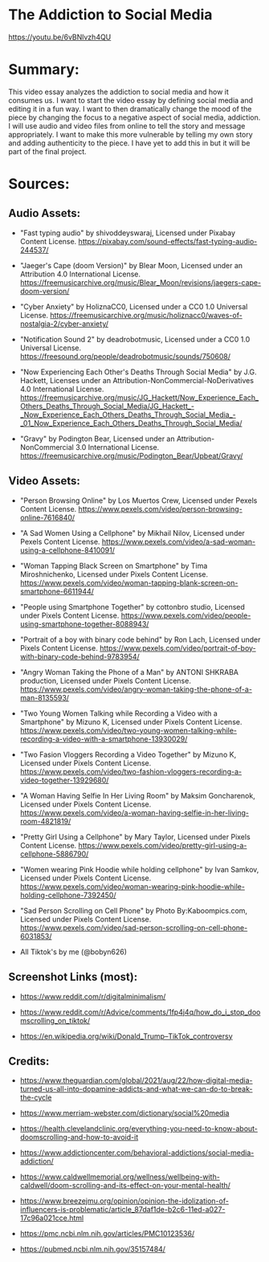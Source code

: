# The Addiction to Social Media 

https://youtu.be/6vBNlvzh4QU 
 
# Summary: 

This video essay analyzes the addiction to social media and how it consumes us. I want to start the video essay by defining social media and editing it in a fun way. I want to then dramatically change the mood of the piece by changing the focus to a negative aspect of social media, addiction. I will use audio and video files from online to tell the story and message appropriately. I want to make this more vulnerable by telling my own story and adding authenticity to the piece. I have yet to add this in but it will be part of the final project.
 
# Sources:

## Audio Assets: 

* "Fast typing audio" by shivoddeyswaraj, Licensed under Pixabay Content License. https://pixabay.com/sound-effects/fast-typing-audio-244537/ 

* "Jaeger's Cape (doom Version)" by Blear Moon, Licensed under an Attribution 4.0 International License. https://freemusicarchive.org/music/Blear_Moon/revisions/jaegers-cape-doom-version/ 

* "Cyber Anxiety" by HoliznaCC0, Licensed under a CC0 1.0 Universal License. https://freemusicarchive.org/music/holiznacc0/waves-of-nostalgia-2/cyber-anxiety/

* "Notification Sound 2" by deadrobotmusic, Licensed under a CC0 1.0 Universal License. https://freesound.org/people/deadrobotmusic/sounds/750608/ 

* "Now Experiencing Each Other's Deaths Through Social Media" by J.G. Hackett, Licenses under an Attribution-NonCommercial-NoDerivatives 4.0 International License. https://freemusicarchive.org/music/JG_Hackett/Now_Experience_Each_Others_Deaths_Through_Social_Media/JG_Hackett_-_Now_Experience_Each_Others_Deaths_Through_Social_Media_-_01_Now_Experience_Each_Others_Deaths_Through_Social_Media/

* "Gravy" by Podington Bear, Licensed under an Attribution-NonCommercial 3.0 International License. https://freemusicarchive.org/music/Podington_Bear/Upbeat/Gravy/  

## Video Assets:

* "Person Browsing Online" by Los Muertos Crew, Licensed under Pexels Content License. https://www.pexels.com/video/person-browsing-online-7616840/

* "A Sad Women Using a Cellphone" by Mikhail Nilov, Licensed under Pexels Content License. https://www.pexels.com/video/a-sad-woman-using-a-cellphone-8410091/ 

* "Woman Tapping Black Screen on Smartphone" by Tima Miroshnichenko, Licensed under Pixels Content License. https://www.pexels.com/video/woman-tapping-blank-screen-on-smartphone-6611944/

* "People using Smartphone Together" by cottonbro studio, Licensed under Pixels Content License. https://www.pexels.com/video/people-using-smartphone-together-8088943/ 

* "Portrait of a boy with binary code behind" by Ron Lach, Licensed under Pixels Content License. https://www.pexels.com/video/portrait-of-boy-with-binary-code-behind-9783954/

* "Angry Woman Taking the Phone of a Man" by ANTONI SHKRABA production, Licensed under Pixels Content License. https://www.pexels.com/video/angry-woman-taking-the-phone-of-a-man-8135593/

* "Two Young Women Talking while Recording a Video with a Smartphone" by Mizuno K, Licensed under Pixels Content License. https://www.pexels.com/video/two-young-women-talking-while-recording-a-video-with-a-smartphone-13930029/ 

* "Two Fasion Vloggers Recording a Video Together" by Mizuno K, Licensed under Pixels Content License. https://www.pexels.com/video/two-fashion-vloggers-recording-a-video-together-13929680/

* "A Woman Having Selfie In Her Living Room" by Maksim Goncharenok, Licensed under Pixels Content License. https://www.pexels.com/video/a-woman-having-selfie-in-her-living-room-4821819/

* "Pretty Girl Using a Cellphone" by Mary Taylor, Licensed under Pixels Content License. https://www.pexels.com/video/pretty-girl-using-a-cellphone-5886790/

* "Women wearing Pink Hoodie while holding cellphone" by Ivan Samkov, Licensed under Pixels Content License. https://www.pexels.com/video/woman-wearing-pink-hoodie-while-holding-cellphone-7392450/ 

* "Sad Person Scrolling on Cell Phone" by Photo By:Kaboompics.com, Licensed under Pixels Content License. https://www.pexels.com/video/sad-person-scrolling-on-cell-phone-6031853/

* All Tiktok's by me (@bobyn626) 

## Screenshot Links (most): 

* https://www.reddit.com/r/digitalminimalism/

* https://www.reddit.com/r/Advice/comments/1fp4j4q/how_do_i_stop_doomscrolling_on_tiktok/ 

* https://en.wikipedia.org/wiki/Donald_Trump–TikTok_controversy 

## Credits: 

* https://www.theguardian.com/global/2021/aug/22/how-digital-media-turned-us-all-into-dopamine-addicts-and-what-we-can-do-to-break-the-cycle 

* https://www.merriam-webster.com/dictionary/social%20media  

* https://health.clevelandclinic.org/everything-you-need-to-know-about-doomscrolling-and-how-to-avoid-it 

* https://www.addictioncenter.com/behavioral-addictions/social-media-addiction/ 

* https://www.caldwellmemorial.org/wellness/wellbeing-with-caldwell/doom-scrolling-and-its-effect-on-your-mental-health/ 

* https://www.breezejmu.org/opinion/opinion-the-idolization-of-influencers-is-problematic/article_87daf1de-b2c6-11ed-a027-17c96a021cce.html 

* https://pmc.ncbi.nlm.nih.gov/articles/PMC10123536/ 

* https://pubmed.ncbi.nlm.nih.gov/35157484/





 

